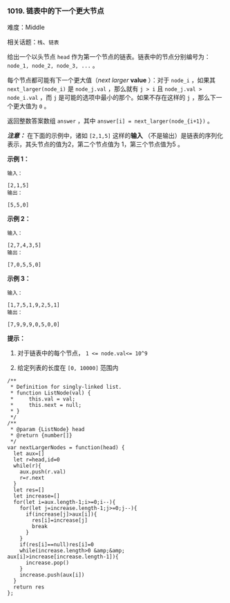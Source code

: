 ### 1019. 链表中的下一个更大节点

难度：Middle

相关话题：`栈`、`链表`

给出一个以头节点 `head` 作为第一个节点的链表。链表中的节点分别编号为： `node_1, node_2, node_3, ...`  。



每个节点都可能有下一个更大值（*next larger*  **value** ）：对于 `node_i` ，如果其 `next_larger(node_i)` 是 `node_j.val` ，那么就有 `j > i` 且 `node_j.val > node_i.val` ，而 `j` 是可能的选项中最小的那个。如果不存在这样的 `j` ，那么下一个更大值为 `0` 。



返回整数答案数组 `answer` ，其中 `answer[i] = next_larger(node_{i+1})` 。



***注意：*** 在下面的示例中，诸如  `[2,1,5]`  这样的**输入** （不是输出）是链表的序列化表示，其头节点的值为2，第二个节点值为 1，第三个节点值为5 。







**示例 1：** 





```
输入：

[2,1,5]
输出：

[5,5,0]

```


**示例 2：** 





```
输入：

[2,7,4,3,5]
输出：

[7,0,5,5,0]

```


**示例 3：** 





```
输入：

[1,7,5,1,9,2,5,1]
输出：

[7,9,9,9,0,5,0,0]

```






**提示：** 




1. 对于链表中的每个节点， `1 <= node.val<= 10^9` 

2. 给定列表的长度在  `[0, 10000]` 范围内






```
/**
 * Definition for singly-linked list.
 * function ListNode(val) {
 *     this.val = val;
 *     this.next = null;
 * }
 */
/**
 * @param {ListNode} head
 * @return {number[]}
 */
var nextLargerNodes = function(head) {
  let aux=[]
  let r=head,id=0
  while(r){
    aux.push(r.val)
    r=r.next
  }
  let res=[]
  let increase=[]
  for(let i=aux.length-1;i>=0;i--){
    for(let j=increase.length-1;j>=0;j--){
      if(increase[j]>aux[i]){
        res[i]=increase[j]
        break
      }
    }
    if(res[i]==null)res[i]=0
    while(increase.length>0 &amp;&amp; aux[i]>increase[increase.length-1]){
      increase.pop()
    }
    increase.push(aux[i])
  }
  return res
};



```

